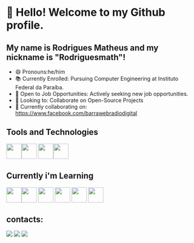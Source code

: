 # 👋 Hello! Welcome to my Github profile.
## My name is Rodrigues Matheus and my nickname is "Rodriguesmath"!
- 😄 Pronouns:he/him
- 📚 Currently Enrolled: Pursuing Computer Engineering at Instituto Federal da Paraíba.
- 💼 Open to Job Opportunities: Actively seeking new job opportunities.
- 👯 Looking to: Collaborate on Open-Source Projects
- 👥 Currently collaborating on: https://www.facebook.com/barrawebradiodigital
## Tools and Technologies

<img loading="lazy" src="https://cdn.jsdelivr.net/gh/devicons/devicon/icons/c/c-original.svg" width="40" height="40"/><img loading="lazy" src="https://cdn.jsdelivr.net/gh/devicons/devicon/icons/git/git-original.svg" width="40" height="40"/>
<img loading="lazy" src="https://cdn.jsdelivr.net/gh/devicons/devicon/icons/pandas/pandas-original.svg" width="40" height="40"/><img loading="lazy" src="https://cdn.jsdelivr.net/gh/devicons/devicon/icons/python/python-original.svg" width="40" height="40"/>

## Currently i'm Learning
<img loading="lazy" src="https://cdn.jsdelivr.net/gh/devicons/devicon/icons/html5/html5-original.svg" width="40" height="40"/><img loading="lazy" src="https://cdn.jsdelivr.net/gh/devicons/devicon/icons/css3/css3-original.svg" width="40" height="40"/>
<img loading="lazy" src="https://cdn.jsdelivr.net/gh/devicons/devicon/icons/javascript/javascript-original.svg" width="40" height="40"/> <img loading="lazy" src="https://cdn.jsdelivr.net/gh/devicons/devicon/icons/docker/docker-plain.svg" width="40" height="40"/> <img loading="lazy" src="https://cdn.jsdelivr.net/gh/devicons/devicon/icons/rails/rails-plain-wordmark.svg" width="40" height="40"/> <img loading="lazy" src="https://cdn.jsdelivr.net/gh/devicons/devicon/icons/ruby/ruby-plain.svg" width="40" height="40"/>

## contacts:

<div>
<a href="https://www.instagram.com/__rodriguesmath__/" target="_blank"><img loading="lazy" src="https://img.shields.io/badge/-Instagram-%23E4405F?style=for-the-badge&logo=instagram&logoColor=white" target="_blank"></a>
<a href = "mailto: rodriguesmateus.r"><img loading="lazy" src="https://img.shields.io/badge/Gmail-D14836?style=for-the-badge&logo=gmail&logoColor=white" target="_blank"></a>
<a href="www.linkedin.com/in/rodrigues-matheus-lima-ba4572220" target="_blank"><img loading="lazy" src="https://img.shields.io/badge/-LinkedIn-%230077B5?style=for-the-badge&logo=linkedin&logoColor=white" target="_blank"></a>   
</div>
